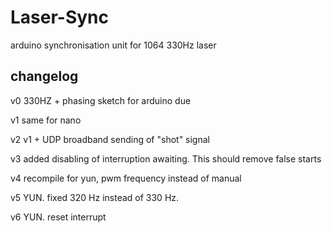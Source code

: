 # Laser-Sync
arduino synchronisation unit for 1064 330Hz laser

## changelog

v0 330HZ + phasing sketch for arduino due

v1 same for nano

v2 v1 + UDP broadband sending of "shot" signal 

v3 added disabling of interruption awaiting. This should remove false starts

v4 recompile for yun, pwm frequency instead of manual

v5 YUN. fixed 320 Hz instead of 330 Hz.

v6 YUN. reset interrupt